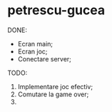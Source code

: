 petrescu-gucea
==============

DONE:
- Ecran main;
- Ecran joc;
- Conectare server;

TODO:

1. Implementare joc efectiv;
2. Comutare la game over;
3. 
